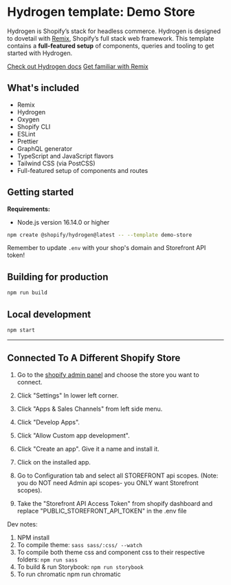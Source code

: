 # Hydrogen template: Demo Store

Hydrogen is Shopify’s stack for headless commerce. Hydrogen is designed to dovetail with [Remix](https://remix.run/), Shopify’s full stack web framework. This template contains a **full-featured setup** of components, queries and tooling to get started with Hydrogen.

[Check out Hydrogen docs](https://shopify.dev/custom-storefronts/hydrogen)
[Get familiar with Remix](https://remix.run/docs/en/v1)

## What's included

- Remix
- Hydrogen
- Oxygen
- Shopify CLI
- ESLint
- Prettier
- GraphQL generator
- TypeScript and JavaScript flavors
- Tailwind CSS (via PostCSS)
- Full-featured setup of components and routes

## Getting started

**Requirements:**

- Node.js version 16.14.0 or higher

```bash
npm create @shopify/hydrogen@latest -- --template demo-store
```

Remember to update `.env` with your shop's domain and Storefront API token!

## Building for production

```bash
npm run build
```

## Local development

```bash
npm start
```

---

## Connected To A Different Shopify Store

1. Go to the [shopify admin panel](https://admin.shopify.com/store) and choose the store you want to connect.

2. Click "Settings" In lower left corner.

3. Click "Apps & Sales Channels" from left side menu.

4. Click "Develop Apps".

5. Click "Allow Custom app development".

5. Click "Create an app". Give it a name and install it.

6. Click on the installed app.

7. Go to Configuration tab and select all STOREFRONT api scopes. (Note: you do NOT need Admin api scopes- you ONLY want Storefront scopes).

8. Take the "Storefront API Access Token" from shopify dashboard and replace "PUBLIC_STOREFRONT_API_TOKEN" in the .env file

Dev notes:
1. NPM install
2. To compile theme: `sass sass/:css/ --watch`
3. To compile both theme css and component css to their respective folders:  `npm run sass`
4. To build & run Storybook: `npm run storybook`
5. To run chromatic npm run chromatic
